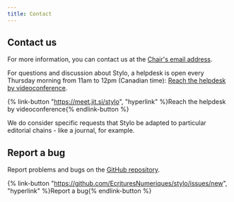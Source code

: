 ```yaml
---
title: Contact
---
```


## Contact us

For more information, you can contact us at the [Chair's email address](mailto:crc.ecrituresnumeriques@gmail.com).

For questions and discussion about Stylo, a helpdesk is open every Thursday morning from 11am to 12pm (Canadian time): <a class="btn btn-info" href="https://meet.jit.si/stylo" role="button">Reach the helpdesk by videoconference</a>.

{% link-button "https://meet.jit.si/stylo", "hyperlink" %}Reach the helpdesk by videoconference{% endlink-button %}

We do consider specific requests that Stylo be adapted to particular editorial chains - like a journal, for example.

## Report a bug

Report problems and bugs on the [GitHub repository](https://github.com/EcrituresNumeriques/stylo/issues).

{% link-button "https://github.com/EcrituresNumeriques/stylo/issues/new", "hyperlink" %}Report a bug{% endlink-button %}
